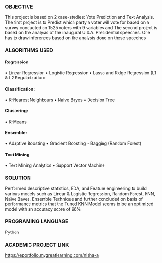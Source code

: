 ### OBJECTIVE
This project is based on 2 case-studies: Vote Prediction and Text Analysis. The first project is to Predict which party a voter will vote for based on a survey conducted on 1525 voters with 9 variables and The second project is based on the analysis of the inaugural U.S.A. Presidential speeches. One has to draw inferences based on the analysis done on these speeches

### ALGORITHMS USED
#### Regression:
• Linear Regression
• Logistic Regression
• Lasso and Ridge Regression (L1 & L2 Regularization)
#### Classification:
• K-Nearest Neighbours
• Naive Bayes
• Decision Tree
#### Clustering:
• K-Means
#### Ensemble:
• Adaptive Boosting 
• Gradient Boosting 
• Bagging (Random Forest)
#### Text Mining
•	Text Mining Analytics
•	Support Vector Machine

### SOLUTION 
Performed descriptive statistics, EDA, and Feature engineering to build various models such as Linear & Logistic
Regression, Random Forest, KNN, Naïve Bayes, Ensemble Technique and further concluded on basis of performance
metrics that the Tuned KNN Model seems to be an optimized model with an accuracy score of 96%

### PROGRAMING LANGUAGE
Python

### ACADEMIC PROJECT LINK
https://eportfolio.mygreatlearning.com/nisha-a

